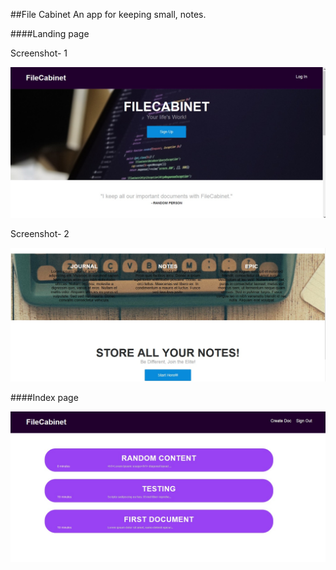 ##File Cabinet 
An app for keeping small, notes. 

####Landing page

Screenshot- 1


![alt tag](https://github.com/Tahsin716/ExampleCodes/blob/master/images/file-cabinet1.jpg)



Screenshot- 2

![alt tag](https://github.com/Tahsin716/ExampleCodes/blob/master/images/file-cabinet2.jpg)


####Index page

![alt tag](https://github.com/Tahsin716/ExampleCodes/blob/master/images/file-cabinet3.jpg)
